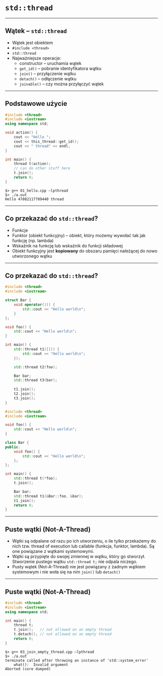 <!-- .slide: data-background="#111111"-->
# `std::thread`

___

## Wątek – `std::thread`

* <!-- .element: class="fragment fade-in" --> Wątek jest obiektem
* <!-- .element: class="fragment fade-in" --> <code>#include &lt;thread&gt;</code>
* <!-- .element: class="fragment fade-in" --> <code>std::thread</code>
* <!-- .element: class="fragment fade-in" --> Najważniejsze operacje:
  * <!-- .element: class="fragment fade-in" --> constructor – uruchamia wątek
  * <!-- .element: class="fragment fade-in" --> <code>get_id()</code> – pobranie identyfikatora wątku
  * <!-- .element: class="fragment fade-in" --> <code>join()</code> – przyłączenie wątku
  * <!-- .element: class="fragment fade-in" --> <code>detach()</code> – odłączenie wątku
  * <!-- .element: class="fragment fade-in" --> <code>joinable()</code> – czy można przyłączyć wątek

___

## Podstawowe użycie

```cpp
#include <thread>
#include <iostream>
using namespace std;

void action() {
    cout << "Hello ";
    cout << this_thread::get_id();
    cout << " thread" << endl;
}

int main() {
    thread t(action);
    // can do other stuff here
    t.join();
    return 0;
}
```

```output
$> g++ 01_hello.cpp –lpthread
$> ./a.out
Hello 47082117789440 thread
```
<!-- .element: class="fragment fade-in" -->

___

## Co przekazać do `std::thread`?

* <!-- .element: class="fragment fade-in" --> Funkcje
* <!-- .element: class="fragment fade-in" --> Funktor (obiekt funkcyjny) – obiekt, który możemy wywołać tak jak funkcję (np. lambda)
* <!-- .element: class="fragment fade-in" --> Wskaźnik na funkcję lub wskaźnik do funkcji składowej
* <!-- .element: class="fragment fade-in" --> Obiekt funkcyjny jest <strong>kopiowany</strong> do obszaru pamięci należącej do nowo utworzonego wątku

___

## Co przekazać do `std::thread`?

<div class="multicolumn">
<div class="col">

```cpp
#include <thread>
#include <iostream>

struct Bar {
    void operator()() {
        std::cout << "Hello world\n";
    }
};

void foo() {
    std::cout << "Hello world\n";
}

int main() {
    std::thread t1([]() {
        std::cout << "Hello world\n";
    });

    std::thread t2(foo);

    Bar bar;
    std::thread t3(bar);
    
    t1.join();
    t2.join();
    t3.join();
}
```

</div>
<div class="col">

```cpp
#include <thread>
#include <iostream>

void foo() {
    std::cout << "Hello world\n";
}

class Bar {
public:
    void foo() {
        std::cout << "Hello world\n";
    };
};

int main() {
    std::thread t(*foo);
    t.join();

    Bar bar;
    std::thread t1(&Bar::foo, &bar);
    t1.join();
    return 0;
}
```

</div>
</div>

___

## Puste wątki (Not-A-Thread)

* <!-- .element: class="fragment fade-in" --> Wątki są odpalane od razu po ich utworzeniu, o ile tylko przekażemy do nich tzw. thread of execution lub callable (funkcja, funktor, lambda). Są one powiązane z wątkami systemowymi.
* <!-- .element: class="fragment fade-in" --> Wątki są przypięte do swojej zmiennej w wątku, który go stworzył. Stworzenie pustego wątku <code>std::thread t;</code> nie odpala niczego.
* <!-- .element: class="fragment fade-in" --> Pusty wątek (Not-A-Thread) nie jest powiązany z żadnym wątkiem systemowym i nie woła się na nim <code>join()</code> lub <code>detach()</code>

___

## Puste wątki (Not-A-Thread)

```cpp
#include <thread>
#include <iostream>
using namespace std;

int main() {
    thread t;
    t.join();   // not allowed on an empty thread
    t.detach(); // not allowed on an empty thread
    return 0;
}
```

```output
$> g++ 03_join_empty_thread.cpp –lpthread
$> ./a.out
terminate called after throwing an instance of 'std::system_error'
    what():  Invalid argument
Aborted (core dumped)
```
<!-- .element: class="fragment fade-in" -->
